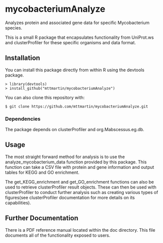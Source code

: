 # mycobacteriumAnalyze

Analyzes protein and associated gene data for specific Mycobacterium species.

This is a small R package that encapsulates functionality from UniProt.ws and clusterProfiler for these specific organisms and data format.

## Installation
You can install this package directly from within R using the devtools package.
```
> library(devtools)
> install_github("mttmartin/mycobacteriumAnalyze") 
```

You can also clone this repository with:
```
$ git clone https://github.com/mttmartin/mycobacteriumAnalyze.git
```

### Dependencies

The package depends on clusterProfiler and org.Mabscessus.eg.db.

## Usage

The most straight forward method for analysis is to use the analyze_mycobacterium_data function provided by this package. This function can take a CSV file with protein and gene information and output tables for KEGG and GO enrichment.

The get_KEGG_enrichment and get_GO_enrichment functions can also be used to retrieve clusterProfiler result objects. These can then be used with clusterProfiler to conduct further analysis such as creating various types of figures(see clusterProfiler documentation for more details on its capabilities). 

## Further Documentation

There is a PDF reference manual located within the doc directory. This file documents all of the functionality exposed to users. 


